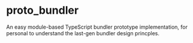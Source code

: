 # proto_bundler
An easy module-based TypeScript bundler prototype implementation, for personal to understand the last-gen bundler design princples.
